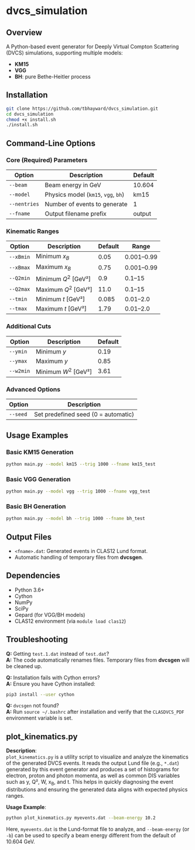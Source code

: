 # dvcs_simulation

## Overview

A Python-based event generator for Deeply Virtual Compton Scattering (DVCS) simulations, supporting multiple models:

- **KM15**
- **VGG**
- **BH**: pure Bethe-Heitler process

## Installation

```bash
git clone https://github.com/tbhayward/dvcs_simulation.git
cd dvcs_simulation
chmod +x install.sh
./install.sh
```

## Command-Line Options

### Core (Required) Parameters

| Option    	| Description                           | Default  |
|---------------|---------------------------------------|----------|
| `--beam`  	| Beam energy in GeV                    | 10.604   |
| `--model` 	| Physics model (`km15`, `vgg`, `bh`)   | km15     |
| `--nentries`  | Number of events to generate          | 1        |
| `--fname` 	| Output filename prefix                | output   |

### Kinematic Ranges

| Option     | Description              | Default | Range      |
|------------|--------------------------|---------|------------|
| `--xBmin`  | Minimum $x_B$            | 0.05    | 0.001–0.99 |
| `--xBmax`  | Maximum $x_B$            | 0.75    | 0.001–0.99 |
| `--Q2min`  | Minimum $Q^2$ [GeV²]     | 0.9     | 0.1–15     |
| `--Q2max`  | Maximum $Q^2$ [GeV²]     | 11.0    | 0.1–15     |
| `--tmin`   | Minimum $t$ [GeV²]       | 0.085   | 0.01–2.0   |
| `--tmax`   | Maximum $t$ [GeV²]       | 1.79    | 0.01–2.0   |

### Additional Cuts

| Option      | Description            | Default |
|-------------|------------------------|---------|
| `--ymin`    | Minimum $y$           | 0.19    |
| `--ymax`    | Maximum $y$           | 0.85    |
| `--w2min`   | Minimum $W^2$ [GeV²]  | 3.61    |

### Advanced Options

| Option      | Description                                  |
|-------------|----------------------------------------------|
| `--seed`    | Set predefined seed (0 = automatic)              |

## Usage Examples

### Basic KM15 Generation

```bash
python main.py --model km15 --trig 1000 --fname km15_test
```

### Basic VGG Generation

```bash
python main.py --model vgg --trig 1000 --fname vgg_test
```

### Basic BH Generation

```bash
python main.py --model bh --trig 1000 --fname bh_test
```

## Output Files

- `<fname>.dat`: Generated events in CLAS12 Lund format.
- Automatic handling of temporary files from **dvcsgen**.

## Dependencies

- Python 3.6+
- Cython
- NumPy
- SciPy
- Gepard (for VGG/BH models)
- CLAS12 environment (via `module load clas12`)

## Troubleshooting

**Q:** Getting `test.1.dat` instead of `test.dat`?  
**A:** The code automatically renames files. Temporary files from **dvcsgen** will be cleaned up.

**Q:** Installation fails with Cython errors?  
**A:** Ensure you have Cython installed:
```bash
pip3 install --user cython
```
**Q:** `dvcsgen` not found?  
**A:** Run `source ~/.bashrc` after installation and verify that the `CLASDVCS_PDF` environment variable is set.



## plot_kinematics.py

**Description**:  
`plot_kinematics.py` is a utility script to visualize and analyze the kinematics of the generated DVCS events. It reads the output Lund file (e.g., `*.dat`) generated by this event generator and produces a set of histograms for electron, proton and photon momenta, as well as common DIS variables such as y, Q², W, x<sub>B</sub>, and t. This helps in quickly diagnosing the event distributions and ensuring the generated data aligns with expected physics ranges.

**Usage Example**:  
```bash
python plot_kinematics.py myevents.dat --beam-energy 10.2
```
Here, `myevents.dat` is the Lund-format file to analyze, and `--beam-energy` (or `-b`) can be used to specify a beam energy different from the default of 10.604 GeV.